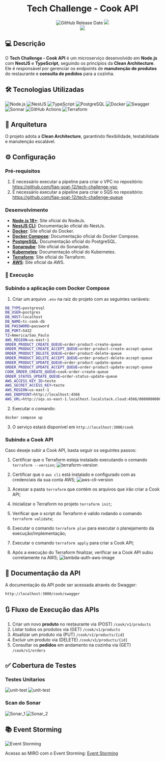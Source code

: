 <div align="center">
  
# Tech Challenge - Cook API

![GitHub Release Date](https://img.shields.io/badge/Release%20Date-Fevereiro%202025-yellowgreen)
![](https://img.shields.io/badge/Status-Em%20Desenvolvimento-yellowgreen)
<br>
![](https://img.shields.io/badge/Version-%20v1.0.0-brightgreen)
</div>

## 💻 Descrição

O **Tech Challenge - Cook API** é um microserviço desenvolvido em **Node.js** com **NestJS** e **TypeScript**, seguindo os princípios da **Clean Architecture**. Ele é responsável por gerenciar os endpoints de **manutenção de produtos** do restaurante e **consulta de pedidos** para a cozinha.

## 🛠 Tecnologias Utilizadas

![Node.js](https://img.shields.io/badge/Node.js-339933?style=for-the-badge&logo=node.js&logoColor=white)
![NestJS](https://img.shields.io/badge/NestJS-E0234E?style=for-the-badge&logo=nestjs&logoColor=white)
![TypeScript](https://img.shields.io/badge/TypeScript-007ACC?style=for-the-badge&logo=typescript&logoColor=white)
![PostgreSQL](https://img.shields.io/badge/PostgreSQL-336791?style=for-the-badge&logo=postgresql&logoColor=white)
![Docker](https://img.shields.io/badge/Docker-2496ED?style=for-the-badge&logo=docker&logoColor=white)
![Swagger](https://img.shields.io/badge/Swagger-85EA2D?style=for-the-badge&logo=swagger&logoColor=white)
![Sonnar](https://img.shields.io/badge/Sonar-FD3456.svg?style=for-the-badge&logo=Sonar&logoColor=white)
![GitHub Actions](https://img.shields.io/badge/GitHub%20Actions-2088FF.svg?style=for-the-badge&logo=GitHub-Actions&logoColor=white)
![Terraform](https://img.shields.io/badge/Terraform-7B42BC?style=for-the-badge&logo=terraform&logoColor=white)

## 💫 Arquitetura

O projeto adota a **Clean Architecture**, garantindo flexibilidade, testabilidade e manutenção escalável.

## ⚙️ Configuração

### Pré-requisitos

1. É necessário executar a pipeline para criar o VPC no repositório: https://github.com/fiap-soat-12/tech-challenge-vpc
2. É necessário executar a pipeline para criar o SQS no repositório: https://github.com/fiap-soat-12/tech-challenge-queue

### Desenvolvimento

- **[Node.js 18+](https://nodejs.org/)**: Site oficial do NodeJs.
- **[NestJS CLI](https://docs.nestjs.com/cli/overview)**: Documentação oficial do NestJs.
- **[Docker](https://www.docker.com/)**: Site oficial do Docker.
- **[Docker Compose](https://docs.docker.com/compose/)**: Documentação oficial do Docker Compose.
- **[PostgreSQL](https://www.postgresql.org/)**: Documentação oficial do PostgreSQL.
- **[Sonarqube](https://www.sonarsource.com/products/sonarqube/)**: Site oficial do Sonarqube.
- **[Kubernetes](https://kubernetes.io/pt-br/docs/home/)**: Documentação oficial do Kubernetes.
- **[Terraform](https://www.terraform.io/)**: Site oficial do Terraform.
- **[AWS](https://aws.amazon.com/pt/)**: Site oficial da AWS.

### 🚀 Execução

### Subindo a aplicação com Docker Compose

1. Criar um arquivo `.env` na raiz do projeto com as seguintes variáveis:

```sh
DB_TYPE=postgresql
DB_USER=postgres
DB_HOST=localhost
DB_NAME=tc-cook-db
DB_PASSWORD=password
DB_PORT=5432
TZ=America/Sao_Paulo
AWS_REGION=us-east-1
ORDER_PRODUCT_CREATE_QUEUE=order-product-create-queue
ORDER_PRODUCT_CREATE_ACCEPT_QUEUE=order-product-create-accept-queue
ORDER_PRODUCT_DELETE_QUEUE=order-product-delete-queue
ORDER_PRODUCT_DELETE_ACCEPT_QUEUE=order-product-delete-accept-queue
ORDER_PRODUCT_UPDATE_QUEUE=order-product-update-queue
ORDER_PRODUCT_UPDATE_ACCEPT_QUEUE=order-product-update-accept-queue
COOK_ORDER_CREATE_QUEUE=cook-order-create-queue
ORDER_STATUS_UPDATE_QUEUE=order-status-update-queue
AWS_ACCESS_KEY_ID=teste
AWS_SECRET_ACCESS_KEY=teste
AWS_REGION=us-east-1
AWS_ENDPOINT=http://localhost:4566
AWS_URL=http://sqs.us-east-1.localhost.localstack.cloud:4566/000000000000
```

2. Executar o comando:

```sh
docker compose up
```

3. O serviço estará disponível em `http://localhost:3000/cook`

### Subindo a Cook API
  Caso deseje subir a Cook API, basta seguir os seguintes passos:
  
  1. Certificar que o Terraform esteja instalado executando o comando `terraform --version`;
  ![terraform-version](./assets/terraform-version.png)

  2. Certificar que o `aws cli` está instalado e configurado com as credenciais da sua conta AWS;
  ![aws-cli-version](./assets/aws-cli-version.png)

  3. Acessar a pasta `terraform` que contém os arquivos que irão criar a Cook API;
  4. Inicializar o Terraform no projeto `terraform init`;
  5. Verificar que o script do Terraform é valido rodando o comando `terraform validate`;
  6. Executar o comando `terraform plan` para executar o planejamento da execução/implementação;
  7. Executar o comando `terraform apply` para criar a Cook API;
  8. Após a execução do Terraform finalizar, verificar se a Cook API subiu corretamente na AWS;
  ![lambda-auth-aws-image](./assets/aws-resource.png)

## 📄 Documentação da API

A documentação da API pode ser acessada através do Swagger:

```bash
http://localhost:3000/cook/swagger
```

## 🔃 Fluxo de Execução das APIs

1. Criar um novo **produto** no restaurante via (POST) `/cook/v1/products`
2. Listar todos os produtos via (GET) `/cook/v1/products`
3. Atualizar um produto via (PUT) `/cook/v1/products/{id}`
4. Excluir um produto via (DELETE) `/cook/v1/products/{id}`
5. Consultar os **pedidos** em andamento na cozinha via (GET) `/cook/v1/orders`

## ✅ Cobertura de Testes

### Testes Unitarios
![unit-test](./assets/unit_test_cook_1.png)
![unit-test](./assets/unit_test_cook_2.png)

### Scan do Sonar
![Sonar_1](./assets/sonar_cook_1.png)
![Sonar_2](./assets/sonar_cook_2.png)

## 📚 Event Storming

![Event Storming](./assets/event_storming.png)

Acesso ao MIRO com o Event Storming:
[Event Storming](https://miro.com/app/board/uXjVK1ekBDM=/)
